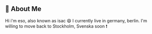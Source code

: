 ## 🚀 About Me
Hi i'm eso, also known as isac 😄
I currently live in germany, berlin. I'm willing to move back to Stockholm, Svenska soon ❗
